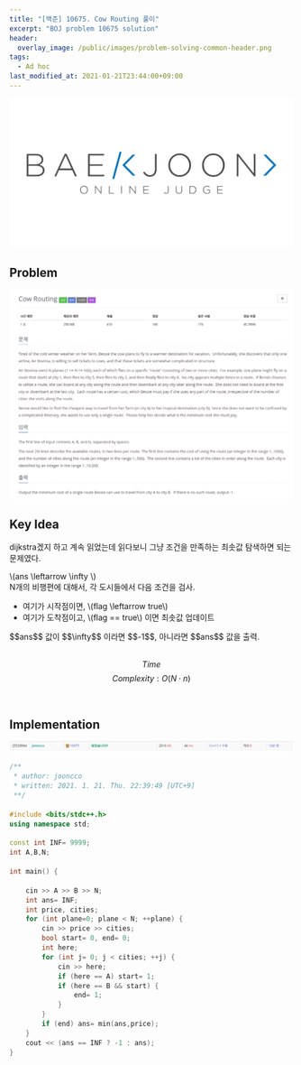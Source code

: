 ```yaml
---
title: "[백준] 10675. Cow Routing 풀이"
excerpt: "BOJ problem 10675 solution"
header:
  overlay_image: /public/images/problem-solving-common-header.png
tags:
  - Ad hoc
last_modified_at: 2021-01-21T23:44:00+09:00
---
```

<a href="https://www.acmicpc.net/">
  <img src="/public/images/boj-logo.png"/>
</a>

## Problem
<a href="https://www.acmicpc.net/problem/10675">
    <img src="/public/images/boj-10675.png"/>
</a>

<br/>

## Key Idea
dijkstra겠지 하고 계속 읽었는데 읽다보니 그냥 조건을 만족하는 최솟값 탐색하면 되는 문제였다.  

\\(ans \leftarrow \infty \\)  
N개의 비행편에 대해서, 각 도시들에서 다음 조건을 검사.
<ul>
    <li>여기가 시작점이면, \(flag \leftarrow true\)</li>
    <li>여기가 도착점이고, \(flag == true\) 이면 최솟값 업데이트</li>
</ul>
$$ans$$ 값이 $$\infty$$ 이라면 $$-1$$, 아니라면 $$ans$$ 값을 출력.<br/>    

<br/>

$$ Time $$ $$ Complexity: O(N \cdot n) $$

<br/>

## Implementation
<img src="/public/images/boj-10675-result.png"/>

```cpp
/**
 * author: jooncco
 * written: 2021. 1. 21. Thu. 22:39:49 [UTC+9]
 **/

#include <bits/stdc++.h>
using namespace std;

const int INF= 9999;
int A,B,N;

int main() {

    cin >> A >> B >> N;
    int ans= INF;
    int price, cities;
    for (int plane=0; plane < N; ++plane) {
        cin >> price >> cities;
        bool start= 0, end= 0;
        int here;
        for (int j= 0; j < cities; ++j) {
            cin >> here;
            if (here == A) start= 1;
            if (here == B && start) {
                end= 1;
            }
        }
        if (end) ans= min(ans,price);
    }
    cout << (ans == INF ? -1 : ans);
}

```